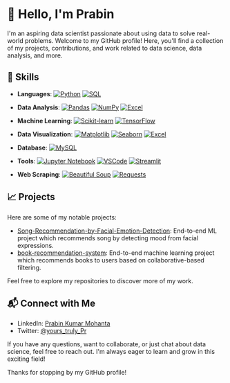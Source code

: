 # 👋 Hello, I'm Prabin

I'm an aspiring data scientist passionate about using data to solve real-world problems. Welcome to my GitHub profile! Here, you'll find a collection of my projects, contributions, and work related to data science, data analysis, and more.

## 🚀 Skills

- **Languages**: [![Python][python]][Python-url]  [![SQL][sql]][SQL-url]
  
- **Data Analysis**: [![Pandas][pandas]][Pandas-url] [![NumPy][numpy]][NumPy-url]  [![Excel][excel]][Excel-url]
  
- **Machine Learning**: [![Scikit-learn][scikit-learn]][Scikit-learn-url]  [![TensorFlow][tensorflow]][TensorFlow-url]
  
- **Data Visualization**: [![Matplotlib][matplotlib]][Matplotlib-url]  [![Seaborn][seaborn]][Seaborn-url]  [![Excel][excel]][Excel-url]
  
- **Database**: [![MySQL][mysql]][MySQL-url]
  
- **Tools**: [![Jupyter Notebook][jupyter]][Jupyter-url]  [![VSCode][vscode]][VSCode-url]  [![Streamlit][Streamlit.io]][Streamlit-url]
  
- **Web Scraping**: [![Beautiful Soup][beautifulsoup]][BeautifulSoup-url]  [![Requests][requests]][Requests-url]

  

## 📈 Projects

Here are some of my notable projects:

- [Song-Recommendation-by-Facial-Emotion-Detection](https://github.com/pmohanta2/Song-Recommendation-by-Facial-Emotion-Detection): End-to-end ML project which recommends song by detecting mood from facial expressions.
- [book-recommendation-system](https://github.com/pmohanta2/book-recommendation-system): End-to-end machine learning project which recommends books to users based on collaborative-based filtering.

Feel free to explore my repositories to discover more of my work.

## 📬 Connect with Me

- LinkedIn: [Prabin Kumar Mohanta](https://www.linkedin.com/in/prabin-kumar-mohanta/)
- Twitter: [@yours_truly_Pr](https://twitter.com/yours_truly_Pr)


If you have any questions, want to collaborate, or just chat about data science, feel free to reach out. I'm always eager to learn and grow in this exciting field!

Thanks for stopping by my GitHub profile!


<!--
**pmohanta2/pmohanta2** is a ✨ _special_ ✨ repository because its `README.md` (this file) appears on your GitHub profile.

Here are some ideas to get you started:

- 🔭 I’m currently working on ...
- 🌱 I’m currently learning ...
- 👯 I’m looking to collaborate on ...
- 🤔 I’m looking for help with ...
- 💬 Ask me about ...
- 📫 How to reach me: ...
- 😄 Pronouns: ...
- ⚡ Fun fact: ...
-->

<!-- MARKDOWN LINKS & IMAGES -->
[python]:https://img.shields.io/badge/Python-blue?logo=python&logoColor=yellow
[Python-url]:https://www.python.org/
[pandas]:https://img.shields.io/badge/Pandas-green?logo=pandas&logoColor=black
[Pandas-url]:https://pandas.pydata.org/
[numpy]: https://img.shields.io/badge/NumPy-violet?logo=numpy&logoColor=black
[NumPy-url]:https://numpy.org/
[scipy]:https://img.shields.io/badge/SciPy-lavender?logo=scipy&logoColor=black
[SciPy-url]:https://www.scipy.org/
[scikit-learn]:https://img.shields.io/badge/Scikit--learn-cyan?logo=scikitlearn&logoColor=black
[Scikit-learn-url]:https://scikit-learn.org/stable/index.html
[Streamlit.io]:https://img.shields.io/badge/Streamlit-DD0031?logo=streamlit&logoColor=black
[Streamlit-url]:https://streamlit.io/
[sql]:https://img.shields.io/badge/SQL-C10A4C?logo=mysql&logoColor=white
[SQL-url]:https://www.sql.org/
[tensorflow]:https://img.shields.io/badge/TensorFlow-orange?logo=tensorflow&logoColor=white
[TensorFlow-url]:https://www.tensorflow.org/
[matplotlib]:https://img.shields.io/badge/Matplotlib-1BBE6F?logo=python&logoColor=white
[Matplotlib-url]:https://matplotlib.org/
[seaborn]:https://img.shields.io/badge/Seaborn-633681?logo=python&logoColor=white
[Seaborn-url]:https://seaborn.pydata.org/
[mysql]:https://img.shields.io/badge/MySQL-AB9B0D?logo=mysql&logoColor=white
[MySQL-url]:https://www.mysql.com/
[jupyter]:https://img.shields.io/badge/Jupyter-Orange?logo=jupyter&logoColor=white
[Jupyter-url]:https://jupyter.org/
[vscode]:https://img.shields.io/badge/VSCode-blue?logo=visualstudiocode&logoColor=white
[VSCode-url]:https://code.visualstudio.com/
[beautifulsoup]:https://img.shields.io/badge/Beautiful%20Soup-orange?logo=python&logoColor=white
[BeautifulSoup-url]:https://www.crummy.com/software/BeautifulSoup/
[requests]:https://img.shields.io/badge/Requests-2096A2?logo=python&logoColor=white
[Requests-url]:https://docs.python-requests.org/en/master/
[excel]:https://img.shields.io/badge/Excel-007ACC?logo=microsoftexcel&logoColor=white
[Excel-url]:https://www.microsoft.com/en-us/microsoft-365/excel
